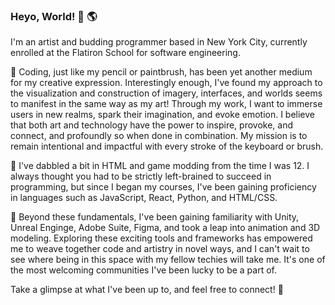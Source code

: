 ### Heyo, World! 👋 🌎

I'm an artist and budding programmer based in New York City, currently enrolled at the Flatiron School for software engineering. 

🎨 Coding, just like my pencil or paintbrush, has been yet another medium for my creative expression. Interestingly enough, I've found my approach to the visualization and construction of imagery, interfaces, and worlds seems to manifest in the same way as my art! Through my work, I want to immerse users in new realms, spark their imagination, and evoke emotion.  I believe that both art and technology have the power to inspire, provoke, and connect, and profoundly so when done in combination. My mission is to remain intentional and impactful with every stroke of the keyboard or brush. 

🧩 I've dabbled a bit in HTML and game modding from the time I was 12. I always thought you had to be strictly left-brained to succeed in programming, but since I began my courses, I've been gaining proficiency in languages such as JavaScript, React, Python, and HTML/CSS. 

🔭 Beyond these fundamentals, I've been gaining familiarity with Unity, Unreal Enginge, Adobe Suite, Figma, and took a leap into animation and 3D modeling. Exploring these exciting tools and frameworks has empowered me to weave together code and artistry in novel ways, and I can't wait to see where being in this space with my fellow techies will take me. It's one of the most welcoming communities I've been lucky to be a part of.

Take a glimpse at what I've been up to, and feel free to connect! 🔌



